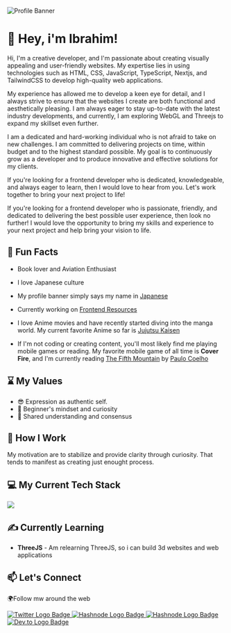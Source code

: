 <!--

      ::::::::::: :::::::::  :::::::::      :::     :::    ::: :::::::::::   :::   :::          :::::::::      :::     :::::::::::   :::   :::   :::::::::::
         :+:     :+:    :+: :+:    :+:   :+: :+:   :+:    :+:     :+:      :+:+: :+:+:         :+:    :+:   :+: :+:       :+:      :+:+: :+:+:      :+:
        +:+     +:+    +:+ +:+    +:+  +:+   +:+  +:+    +:+     +:+     +:+ +:+:+ +:+        +:+    +:+  +:+   +:+      +:+     +:+ +:+:+ +:+     +:+
       +#+     +#++:++#+  +#++:++#:  +#++:++#++: +#++:++#++     +#+     +#+  +:+  +#+        +#++:++#:  +#++:++#++:     +#+     +#+  +:+  +#+     +#+
      +#+     +#+    +#+ +#+    +#+ +#+     +#+ +#+    +#+     +#+     +#+       +#+        +#+    +#+ +#+     +#+     +#+     +#+       +#+     +#+
     #+#     #+#    #+# #+#    #+# #+#     #+# #+#    #+#     #+#     #+#       #+#        #+#    #+# #+#     #+#     #+#     #+#       #+#     #+#
########### #########  ###    ### ###     ### ###    ### ########### ###       ###        ###    ### ###     ### ########### ###       ### ###########

-->

![Profile Banner](https://github.com/ibrahimraimi/ibrahimraimi/blob/main/banner.gif)

# 👋 Hey, i'm Ibrahim!

Hi, I'm a creative developer, and I'm passionate about creating visually appealing and user-friendly websites. My expertise lies in using technologies such as HTML, CSS, JavaScript, TypeScript, Nextjs, and TailwindCSS to develop high-quality web applications.

My experience has allowed me to develop a keen eye for detail, and I always strive to ensure that the websites I create are both functional and aesthetically pleasing. I am always eager to stay up-to-date with the latest industry developments, and currently, I am exploring WebGL and Threejs to expand my skillset even further.

I am a dedicated and hard-working individual who is not afraid to take on new challenges. I am committed to delivering projects on time, within budget and to the highest standard possible. My goal is to continuously grow as a developer and to produce innovative and effective solutions for my clients.

If you're looking for a frontend developer who is dedicated, knowledgeable, and always eager to learn, then I would love to hear from you. Let's work together to bring your next project to life!

If you're looking for a frontend developer who is passionate, friendly, and dedicated to delivering the best possible user experience, then look no further! I would love the opportunity to bring my skills and experience to your next project and help bring your vision to life.

## 📖 Fun Facts

- Book lover and Aviation Enthusiast
- I love Japanese culture
- My profile banner simply says my name in [Japanese](https://japanesetranslator.co.uk/dictionaries/your-name-in-japanese/?forename=Ibrahim)

- Currently working on [Frontend Resources](https://github.com/ibrahimraimi/frontend-resources)

- I love Anime movies and have recently started diving into the manga world. My current favorite Anime so far is [Jujutsu Kaisen](https://www.imdb.com/title/tt12343534/)

- If I'm not coding or creating content, you'll most likely find me playing mobile games or reading. My favorite mobile game of all time is **Cover Fire**, and I'm currently reading [The Fifth Mountain](https://www.goodreads.com/book/show/1429.The_Fifth_Mountain) by [Paulo Coelho](https://paulocoelho.com)

## ⌛ My Values

- 😎 Expression as authentic self.
- 📙 Beginner's mindset and curiosity
- 🔗 Shared understanding and consensus

## 💼 How I Work

My motivation are to stabilize and provide clarity through curiosity. That tends to manifest as creating just enought process.

## 💻 My Current Tech Stack

<img src="https://skillicons.dev/icons?i=html,css,js,ts,tailwind,nextjs,vercel,redux,figma,firebase,supabase,vite,nodejs,express,prisma,mongodb,postgres">

## ✍️ Currently Learning

- **ThreeJS** - Am relearning ThreeJS, so i can build 3d websites and web applications 

## 📫 Let's Connect


🌍Follow mw around the web

<a href="https://twitter.com/ibrahimraimi_">
  <img
      src="https://img.shields.io/badge/Twitter-1DA1F2?style=for-the-badge&logo=twitter&logoColor=white"
      alt="Twitter Logo Badge" />
</a>
<a href="https://hashnode.com/@ibrahimraimi">
  <img
      src="https://img.shields.io/badge/Hashnode-2962FF?style=for-the-badge&logo=hashnode&logoColor=white"
      alt="Hashnode Logo Badge"/>
</a>
<a href="https://www.linkedin.com/in/ibrahimraimi/">
  <img
      src="https://img.shields.io/badge/linkedin-2962FF?style=for-the-badge&logo=hashnode&logoColor=white"
      alt="Hashnode Logo Badge"/>
</a>
<a href="https://dev.to/ibrahimraimi">
  <img
      src="https://img.shields.io/badge/dev.to-0A0A0A?style=for-the-badge&logo=devdotto&logoColor=white"
      alt="Dev.to Logo Badge"/>
</a>
